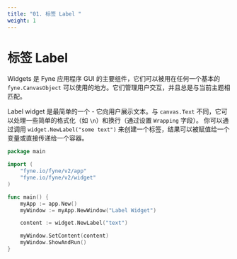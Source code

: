 ```yaml
---
title: "01. 标签 Label "
weight: 1
---
```


# 标签 Label 

Widgets 是 Fyne 应用程序 GUI 的主要组件，它们可以被用在任何一个基本的 `fyne.CanvasObject` 可以使用的地方。它们管理用户交互，并且总是与当前主题相匹配。

Label widget 是最简单的一个 - 它向用户展示文本。与 `canvas.Text` 不同，它可以处理一些简单的格式化（如 `\n`）和换行（通过设置 `Wrapping` 字段）。
你可以通过调用 `widget.NewLabel("some text")` 来创建一个标签，结果可以被赋值给一个变量或直接传递给一个容器。

```go
package main

import (
	"fyne.io/fyne/v2/app"
	"fyne.io/fyne/v2/widget"
)

func main() {
	myApp := app.New()
	myWindow := myApp.NewWindow("Label Widget")

	content := widget.NewLabel("text")

	myWindow.SetContent(content)
	myWindow.ShowAndRun()
}
```

